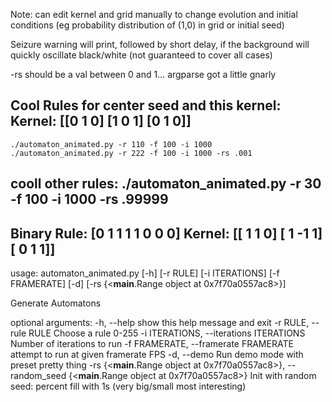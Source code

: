 Note: can edit kernel and grid manually to change evolution and initial conditions (eg probability distribution of (1,0) in grid or initial seed)

Seizure warning will print, followed by short delay, if the background will quickly oscillate black/white (not guaranteed to cover all cases)

-rs should be a val between 0 and 1... argparse got a little gnarly


Cool Rules for center seed and this kernel:
Kernel:
[[0 1 0]
 [1 0 1]
 [0 1 0]]
---------
    ./automaton_animated.py -r 110 -f 100 -i 1000
    ./automaton_animated.py -r 222 -f 100 -i 1000 -rs .001


cooll other rules:
./automaton_animated.py -r 30 -f 100 -i 1000 -rs .99999
---------
Binary Rule: [0 1 1 1 1 0 0 0]
Kernel:
[[ 1  1  0]
 [ 1 -1  1]
 [ 0  1  1]]
---------


usage: automaton_animated.py [-h] [-r RULE] [-i ITERATIONS] [-f FRAMERATE]
                             [-d]
                             [-rs {<__main__.Range object at 0x7f70a0557ac8>}]

Generate Automatons

optional arguments:
  -h, --help            show this help message and exit
  -r RULE, --rule RULE  Choose a rule 0-255
  -i ITERATIONS, --iterations ITERATIONS
                        Number of iterations to run
  -f FRAMERATE, --framerate FRAMERATE
                        attempt to run at given framerate FPS
  -d, --demo            Run demo mode with preset pretty thing
  -rs {<__main__.Range object at 0x7f70a0557ac8>}, --random_seed {<__main__.Range object at 0x7f70a0557ac8>}
                        Init with random seed: percent fill with 1s (very
                        big/small most interesting)

